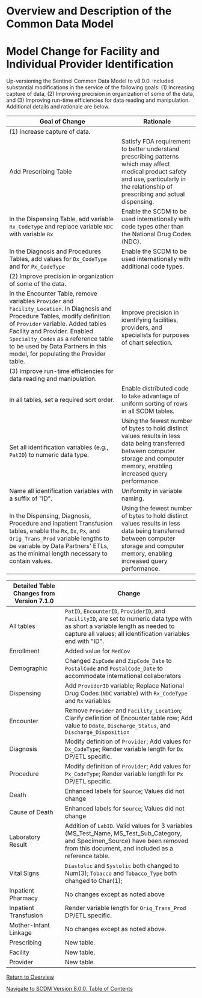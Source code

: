 
# Overview and Description of the Common Data Model

# Model Change for Facility and Individual Provider Identification

Up-versioning the Sentinel Common Data Model to v8.0.0. included substantial modifications in the service of the following goals: (1) Increasing capture of data, (2) Improving precision in organization of some of the data, and (3) Improving run-time efficiencies for data reading and manipulation.
Additional details and rationale are below.

|Goal of Change|Rationale|
|--------|--------|
|(1) Increase capture of data.|
|Add Prescribing Table|Satisfy FDA requirement to better understand prescribing patterns which may affect medical product safety and use, particularly in the relationship of prescribing and actual dispensing.|
|In the Dispensing Table, add variable `Rx_CodeType` and replace variable `NDC` with variable `Rx`|Enable the SCDM to be used internationally with code types other than the National Drug Codes (NDC).|
|In the Diagnosis and Procedures Tables, add values for `Dx_CodeType` and for `Px_CodeType`|Enable the SCDM to be used internationally with additional code types.|
|(2)  Improve precision in organization of some of the data.|
|In the Encounter Table, remove variables `Provider` and `Facility_Location`. In Diagnosis and Procedure Tables, modify definition of `Provider` variable. Added tables Facility and Provider. Enabled `Specialty_Codes` as a reference table to be used by Data Partners in this model, for populating the Provider table.|Improve precision in identifying facilities, providers, and specialists for purposes of chart selection.|
|(3) Improve run-time efficiencies for data reading and manipulation.|
|In all tables, set a required sort order.|Enable distributed code to take advantage of uniform sorting of rows in all SCDM tables.|
|Set all identification variables (e.g., `PatID`) to numeric data type.|Using the fewest number of bytes to hold distinct values results in less data being transferred between computer storage and computer memory, enabling increased query performance.|
|Name all identification variables with a suffix of "ID".|Uniformity in variable naming.|
|In the Dispensing, Diagnosis, Procedure and Inpatient Transfusion tables, enable the `Rx`, `Dx`, `Px`, and `Orig_Trans_Prod` variable lengths to be variable by Data Partners' ETLs, as the minimal length necessary to contain values.|Using the fewest number of bytes to hold distinct values results in less data being transferred between computer storage and computer memory, enabling increased query performance.|

|Detailed Table Changes from Version 7.1.0|Change|
|--------|--------|
|All tables|`PatID`, `EncounterID`, `ProviderID`, and `FacilityID`, are set to numeric data type with as short a variable length as needed to capture all values; all identification variables end with "ID".|
|Enrollment|Added value for `MedCov`|
|Demographic|Changed `ZipCode` and `ZipCode_Date` to `PostalCode` and `PostalCode_Date` to accommodate international collaborators|
|Dispensing|Add `ProviderID` variable; Replace National Drug Codes (`NDC` variable) with `Rx_CodeType` and `Rx` variables|
|Encounter|Remove `Provider` and `Facility_Location`; Clarify definition of Encounter table row; Add value to `Ddate`, `Discharge_Status`, and `Discharge_Disposition`|
|Diagnosis|Modify definition of `Provider`; Add values for `Dx_CodeType`; Render variable length for `Dx` DP/ETL specific.|
|Procedure|Modify definition of `Provider`; Add values for `Px_CodeType`; Render variable length for `Px` DP/ETL specific.|
|Death|Enhanced labels for `Source`; Values did not change|
|Cause of Death|Enhanced labels for `Source`; Values did not change|
|Laboratory Result| Addition of `LabID`. Valid values for 3 variables (MS_Test_Name, MS_Test_Sub_Category, and Specimen_Source) have been removed from this document, and included as a reference table.|
|Vital Signs|`Diastolic` and `Systolic` both changed to Num(3); `Tobacco` and `Tobacco_Type` both changed to Char(1);
|Inpatient Pharmacy|No changes except as noted above|
|Inpatient Transfusion|Render variable length for `Orig_Trans_Prod` DP/ETL specific.|
|Mother-Infant Linkage|No changes except as noted above.|
|Prescribing|New table.|
|Facility|New table.|
|Provider|New table.|

[Return to Overview](810_overview.md)

[Navigate to SCDM Version 8.0.0. Table of Contents](atoc_scdm810.md)
